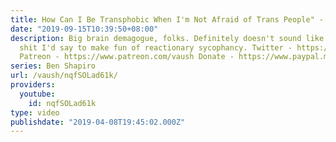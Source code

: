 ```yaml
---
title: How Can I Be Transphobic When I'm Not Afraid of Trans People" - Ben Shapir
date: "2019-09-15T10:39:50+08:00"
description: Big brain demagogue, folks. Definitely doesn't sound like the sort of
  shit I'd say to make fun of reactionary sycophancy. Twitter - https://twitter.com/VaushV
  Patreon - https://www.patreon.com/vaush Donate - https://www.paypal.me/vaush
series: Ben Shapiro
url: /vaush/nqfSOLad61k/
providers:
  youtube:
    id: nqfSOLad61k
type: video
publishdate: "2019-04-08T19:45:02.000Z"
---
```

